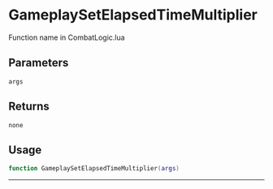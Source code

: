 # GameplaySetElapsedTimeMultiplier
Function name in CombatLogic.lua
## Parameters
`args`
## Returns
`none`
## Usage
```lua
function GameplaySetElapsedTimeMultiplier(args)
```
---
